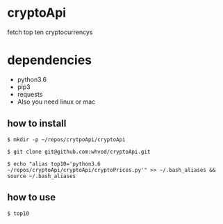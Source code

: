 # cryptoApi
fetch top ten cryptocurrencys
# dependencies
* python3.6
* pip3
* requests
* Also you need linux or mac

## how to install
```
$ mkdir -p ~/repos/crytpoApi/cryptoApi
```
```
$ git clone git@github.com:whvod/cryptoApi.git
``` 

```
$ echo "alias top10='python3.6 ~/repos/cryptoApi/cryptoApi/cryptoPrices.py'" >> ~/.bash_aliases && source ~/.bash_aliases
```
## how to use
```
$ top10
```
